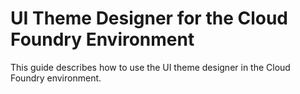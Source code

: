 <!-- loio7bb58b3ae31f4a1490a6de9103ac6083 -->

# UI Theme Designer for the Cloud Foundry Environment

This guide describes how to use the UI theme designer in the Cloud Foundry environment.

